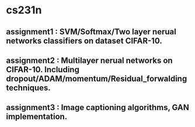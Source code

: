 # cs231n
## assignment1 : SVM/Softmax/Two layer nerual networks classifiers on dataset CIFAR-10.
## assignment2 : Multilayer nerual networks on CIFAR-10. Including dropout/ADAM/momentum/Residual_forwalding techniques.
## assignment3 : Image captioning algorithms, GAN implementation.
